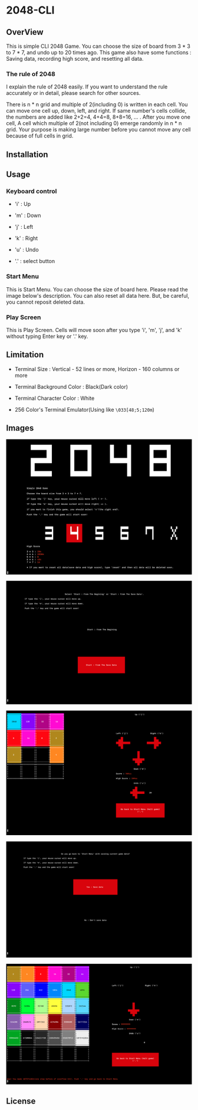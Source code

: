 # 2048-CLI

## OverView

This is simple CLI 2048 Game. You can choose the size of board from 3 * 3 to 7 * 7, and undo up to 20 times ago. This game also have some functions : Saving data, recording high score, and resetting all data.

### The rule of 2048

I explain the rule of 2048 easily. If you want to understand the rule accurately or in detail, please search for other sources.

There is n * n grid and multiple of 2(including 0) is written in each cell. You can move one cell up, down, left, and right. If same number's cells collide, the numbers are added like 2+2=4, 4+4=8, 8+8=16, ... . After you move one cell, A cell which multiple of 2(not including 0) emerge randomly in n * n grid. Your purpose is making large number before you cannot move any cell because of full cells in grid.

## Installation

## Usage

### Keyboard control

* 'i' : Up

* 'm' : Down

* 'j' : Left

* 'k' : Right

* 'u' : Undo

* '.' : select button

### Start Menu

This is Start Menu. You can choose the size of board here. Please read the image below's description. You can also reset all data here. But, be careful, you cannot reposit deleted data.

### Play Screen

This is Play Screen. Cells will move soon after you type 'i', 'm', 'j', and 'k' without typing Enter key or '.' key.

## Limitation

* Terminal Size : Vertical - 52 lines or more, Horizon - 160 columns or more

* Terminal Background Color : Black(Dark color)

* Terminal Character Color : White

* 256 Color's Terminal Emulator(Using like `\033[48;5;120m`)

## Images

![1](img/1.png)

![2](img/2.png)

![3](img/3.png)

![4](img/4.png)

![5](img/5.png)

## License